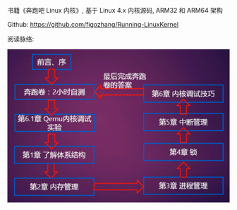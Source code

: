 书籍《奔跑吧 Linux 内核》, 基于 Linux 4.x 内核源码, ARM32 和 ARM64 架构

Github: https://github.com/figozhang/Running-LinuxKernel

阅读脉络:

![config](images/1.png)